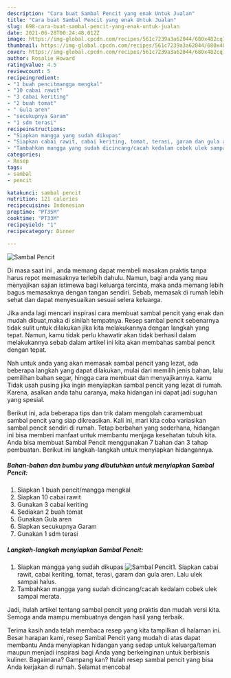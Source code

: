 ```yaml
---
description: "Cara buat Sambal Pencit yang enak Untuk Jualan"
title: "Cara buat Sambal Pencit yang enak Untuk Jualan"
slug: 698-cara-buat-sambal-pencit-yang-enak-untuk-jualan
date: 2021-06-28T00:24:48.012Z
image: https://img-global.cpcdn.com/recipes/561c7239a3a62044/680x482cq70/sambal-pencit-foto-resep-utama.jpg
thumbnail: https://img-global.cpcdn.com/recipes/561c7239a3a62044/680x482cq70/sambal-pencit-foto-resep-utama.jpg
cover: https://img-global.cpcdn.com/recipes/561c7239a3a62044/680x482cq70/sambal-pencit-foto-resep-utama.jpg
author: Rosalie Howard
ratingvalue: 4.5
reviewcount: 5
recipeingredient:
- "1 buah pencitmangga mengkal"
- "10 cabai rawit"
- "3 cabai keriting"
- "2 buah tomat"
- " Gula aren"
- "secukupnya Garam"
- "1 sdm terasi"
recipeinstructions:
- "Siapkan mangga yang sudah dikupas"
- "Siapkan cabai rawit, cabai keriting, tomat, terasi, garam dan gula aren. Lalu ulek sampai halus."
- "Tambahkan mangga yang sudah dicincang/cacah kedalam cobek ulek sampai merata."
categories:
- Resep
tags:
- sambal
- pencit

katakunci: sambal pencit 
nutrition: 121 calories
recipecuisine: Indonesian
preptime: "PT35M"
cooktime: "PT33M"
recipeyield: "1"
recipecategory: Dinner

---
```



![Sambal Pencit](https://img-global.cpcdn.com/recipes/561c7239a3a62044/680x482cq70/sambal-pencit-foto-resep-utama.jpg)

Di masa  saat ini , anda memang dapat membeli masakan praktis tanpa harus repot memasaknya terlebih dahulu. Namun, bagi anda yang mau menyajikan sajian istimewa bagi keluarga tercinta, maka anda memang lebih bagus memasaknya dengan tangan sendiri. Sebab, memasak di rumah lebih sehat dan dapat menyesuaikan sesuai selera keluarga.

Jika anda lagi mencari inspirasi cara membuat sambal pencit yang enak dan mudah dibuat,maka di sinilah tempatnya. Resep sambal pencit  sebenarnya tidak sulit untuk dilakukan jika kita melakukannya dengan langkah yang tepat. Namun, kamu tidak perlu khawatir akan tidak berhasil dalam melakukannya 
sebab dalam artikel ini kita akan membahas sambal pencit dengan tepat.  



Nah untuk anda yang akan memasak sambal pencit yang lezat, ada beberapa langkah yang dapat dilakukan, mulai dari memilih jenis bahan, lalu pemilihan bahan segar, hingga cara membuat dan menyajikannya. kamu Tidak usah pusing jika ingin menyiapkan sambal pencit yang lezat di rumah. Karena, asalkan anda  tahu caranya, maka hidangan ini dapat jadi suguhan yang spesial.

Berikut ini, ada beberapa tips dan trik dalam mengolah caramembuat sambal pencit yang siap dikreasikan. Kali ini, mari kita coba variasikan sambal pencit sendiri di rumah. Tetap berbahan yang sederhana, hidangan ini bisa memberi manfaat untuk membantu menjaga kesehatan tubuh kita. Anda bisa membuat Sambal Pencit menggunakan 7 bahan dan 3 tahap pembuatan. Berikut ini langkah-langkah untuk menyiapkan hidangannya.

<!--inarticleads1-->

##### Bahan-bahan dan bumbu yang dibutuhkan untuk menyiapkan Sambal Pencit:

1. Siapkan 1 buah pencit/mangga mengkal
1. Siapkan 10 cabai rawit
1. Gunakan 3 cabai keriting
1. Sediakan 2 buah tomat
1. Gunakan  Gula aren
1. Siapkan secukupnya Garam
1. Gunakan 1 sdm terasi




<!--inarticleads2-->

##### Langkah-langkah menyiapkan Sambal Pencit:

1. Siapkan mangga yang sudah dikupas
<img src="https://img-global.cpcdn.com/steps/2b93f7db28f2adb3/160x128cq70/sambal-pencit-langkah-memasak-1-foto.jpg" alt="Sambal Pencit">1. Siapkan cabai rawit, cabai keriting, tomat, terasi, garam dan gula aren. Lalu ulek sampai halus.
1. Tambahkan mangga yang sudah dicincang/cacah kedalam cobek ulek sampai merata.




Jadi, itulah artikel tentang  sambal pencit  yang praktis dan mudah versi kita. Semoga anda mampu membuatnya dengan hasil yang terbaik. 

Terima kasih anda telah membaca resep yang kita tampilkan di halaman ini. Besar harapan kami, resep  Sambal Pencit yang mudah di atas dapat membantu Anda menyiapkan hidangan yang sedap untuk keluarga/teman maupun menjadi inspirasi bagi Anda yang berkeinginan untuk berbisnis kuliner. Bagaimana? Gampang kan? Itulah resep sambal pencit yang bisa Anda kerjakan di rumah. Selamat mencoba!

